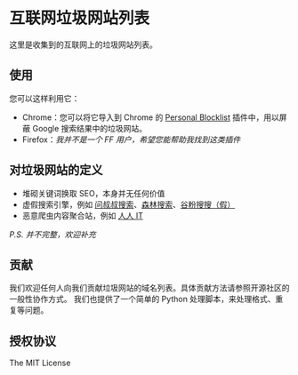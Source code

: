# 互联网垃圾网站列表

这里是收集到的互联网上的垃圾网站列表。

## 使用
您可以这样利用它：
* Chrome：您可以将它导入到 Chrome 的 [Personal Blocklist](https://chrome.google.com/webstore/detail/nolijncfnkgaikbjbdaogikpmpbdcdef) 插件中，用以屏蔽 Google 搜索结果中的垃圾网站。
* Firefox：*我并不是一个 FF 用户，希望您能帮助我找到这类插件*

## 对垃圾网站的定义

* 堆砌关键词换取 SEO，本身并无任何价值
* 虚假搜索引擎，例如 [问叔叔搜索](http://wenshushu.com/?q=abc)、[森林搜索](http://senlinso.com/k/abc)、[谷粉搜搜（假）](http://gfsoso.99lb.net/)
* 恶意爬虫内容聚合站，例如 [人人 IT](http://fanli7.net/index.html)

*P.S. 并不完整，欢迎补充*

## 贡献

我们欢迎任何人向我们贡献垃圾网站的域名列表。具体贡献方法请参照开源社区的一般性协作方式。
我们也提供了一个简单的 Python 处理脚本，来处理格式、重复等问题。

## 授权协议

The MIT License 
